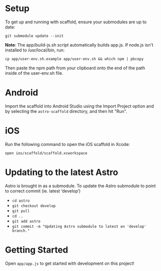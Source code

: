 # Setup

To get up and running with scaffold, ensure your submodules are up to date:

    git submodule update --init

**Note**: The app/build-js.sh script automatically builds app.js.
If node.js isn't installed to /usr/local/bin, run:

    cp app/user-env.sh.example app/user-env.sh && which npm | pbcopy

Then paste the npm path from your clipboard onto the end of the path inside of the user-env.sh file.

# Android

Import the scaffold into Android Studio using the Import Project option and by selecting the
`astro-scaffold` directory, and then hit "Run".

# iOS

Run the following command to open the iOS scaffold in Xcode:

    open ios/scaffold/scaffold.xcworkspace

# Updating to the latest Astro

Astro is brought in as a submodule. To update the Astro submodule to point to correct commit (ie. latest ‘develop’)
- `cd astro`
- `git checkout develop`
- `git pull`
- `cd ..`
- `git add astro`
- `git commit -m "Updating Astro submodule to latest on 'develop' branch."`

# Getting Started

Open `app/app.js` to get started with development on this project!
